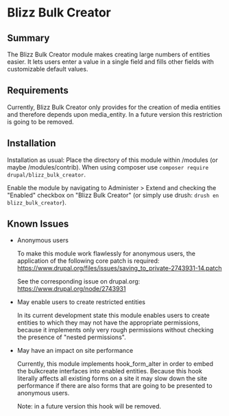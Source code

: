 # Blizz Bulk Creator

## Summary

The Blizz Bulk Creator module makes creating large numbers of entities
easier. It lets users enter a value in a single field and fills other
fields with customizable default values.

## Requirements

Currently, Blizz Bulk Creator only provides for the creation of media entities
and therefore depends upon media_entity. In a future version this restriction
is going to be removed.

## Installation

Installation as usual: Place the directory of this module within /modules
(or maybe /modules/contrib). When using composer use `composer require
drupal/blizz_bulk_creator`.

Enable the module by navigating to Administer > Extend and checking the
"Enabled" checkbox on "Blizz Bulk Creator" (or simply use drush: `drush en 
blizz_bulk_creator`).

## Known Issues

- Anonymous users

  To make this module work flawlessly for anonymous users, 
the application of the following core patch is required:
https://www.drupal.org/files/issues/saving_to_private-2743931-14.patch

  See the corresponding issue on drupal.org:
https://www.drupal.org/node/2743931

- May enable users to create restricted entities

  In its current development state this module enables users to create 
entities to which they may not have the appropriate permissions, because
it implements only very rough permissions without checking the presence of
"nested permissions".

- May have an impact on site performance

  Currently, this module implements hook_form_alter in order to embed the
  bulkcreate interfaces into enabled entities. Because this hook literally
  affects all existing forms on a site it may slow down the site performance
  if there are also forms that are going to be presented to anonymous users.
  
  Note: in a future version this hook will be removed.
